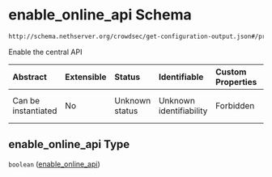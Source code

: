 # enable\_online\_api Schema

```txt
http://schema.nethserver.org/crowdsec/get-configuration-output.json#/properties/enable_online_api
```

Enable the central API

| Abstract            | Extensible | Status         | Identifiable            | Custom Properties | Additional Properties | Access Restrictions | Defined In                                                                                       |
| :------------------ | :--------- | :------------- | :---------------------- | :---------------- | :-------------------- | :------------------ | :----------------------------------------------------------------------------------------------- |
| Can be instantiated | No         | Unknown status | Unknown identifiability | Forbidden         | Allowed               | none                | [get-configuration-output.json\*](crowdsec/get-configuration-output.json "open original schema") |

## enable\_online\_api Type

`boolean` ([enable\_online\_api](get-configuration-output-properties-enable_online_api.md))
